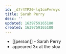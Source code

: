 ```yaml
---
id: _d7r4TP20-lq1cmPvrwyx
title: Sarah Perry
desc: ''
updated: 1639759165180
created: 1639759165180
---
```



- [[person]] - Sarah Perry
- appeared 3x at the stoa
